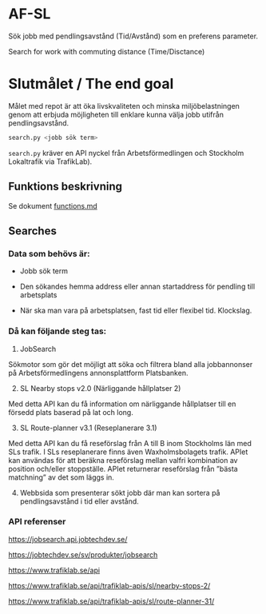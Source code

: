 # AF-SL

Sök jobb med pendlingsavstånd (Tid/Avstånd) som en preferens parameter.

Search for work with commuting distance (Time/Disctance)


# Slutmålet / The end goal

Målet med repot är att öka livskvaliteten och minska miljöbelastningen genom att erbjuda möjligheten till enklare kunna välja jobb utifrån pendlingsavstånd.

```bash
search.py <jobb sök term>
```

`search.py` kräver en API nyckel från Arbetsförmedlingen och Stockholm Lokaltrafik via TrafikLab).


## Funktions beskrivning

Se dokument [functions.md](functions.md)


## Searches

### Data som behövs är:

- Jobb sök term

- Den sökandes hemma address eller annan startaddress för pendling till arbetsplats

- När ska man vara på arbetsplatsen, fast tid eller flexibel tid. Klockslag.

### Då kan följande steg tas:

1. JobSearch

Sökmotor som gör det möjligt att söka och filtrera bland alla jobbannonser på Arbetsförmedlingens annonsplattform Platsbanken. 

2. SL Nearby stops v2.0 (Närliggande hållplatser 2)

Med detta API kan du få information om närliggande hållplatser till en försedd plats baserad på lat och long.

3. SL Route-planner v3.1 (Reseplanerare 3.1)

Med detta API kan du få reseförslag från A till B inom Stockholms län med SLs trafik. I SLs reseplanerare finns även Waxholmsbolagets trafik. APIet kan användas för att beräkna reseförslag mellan valfri kombination av position och/eller stoppställe. APIet returnerar reseförslag från ”bästa matchning” av det som läggs in.

4. Webbsida som presenterar sökt jobb där man kan sortera på pendlingsavstånd i tid eller avstånd.

### API referenser

https://jobsearch.api.jobtechdev.se/

https://jobtechdev.se/sv/produkter/jobsearch

https://www.trafiklab.se/api

https://www.trafiklab.se/api/trafiklab-apis/sl/nearby-stops-2/

https://www.trafiklab.se/api/trafiklab-apis/sl/route-planner-31/

